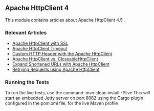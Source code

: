 ## Apache HttpClient 4

This module contains articles about Apache HttpClient 4.5

### Relevant Articles

- [Apache HttpClient with SSL](https://www.baeldung.com/httpclient-ssl)
- [Apache HttpClient Timeout](https://www.baeldung.com/httpclient-timeout)
- [Custom HTTP Header with the Apache HttpClient](https://www.baeldung.com/httpclient-custom-http-header)
- [Apache HttpClient vs. CloseableHttpClient](https://www.baeldung.com/apache-httpclient-vs-closeablehttpclient)
- [Expand Shortened URLs with Apache HttpClient](https://www.baeldung.com/apache-httpclient-expand-url)
- [Retrying Requests using Apache HttpClient](https://www.baeldung.com/java-retrying-requests-using-apache-httpclient)

### Running the Tests
To run the live tests, use the command: mvn clean install -Plive
This will start an embedded Jetty server on port 8082 using the Cargo plugin configured in the pom.xml file,
for the live Maven profile
